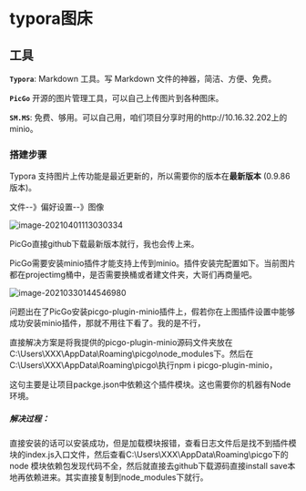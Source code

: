 # typora图床

工具
--

**`Typora`**: Markdown 工具。写 Markdown 文件的神器，简洁、方便、免费。

**`PicGo`** 开源的图片管理工具，可以自己上传图片到各种图床。

**`SM.MS`**: 免费、够用。可以自己用，咱们项目分享时用的http://10.16.32.202上的minio。

### 搭建步骤

Typora 支持图片上传功能是最近更新的，所以需要你的版本在**最新版本** (0.9.86 版本)。

文件--》偏好设置--》图像

![image-20210401113030334](http://10.16.32.202:9000/projectimg/image-20210401113030334.png)

PicGo直接github下载最新版本就行，我也会传上来。

PicGo需要安装minio插件才能支持上传到minio。插件安装完配置如下。当前图片都在projectimg桶中，是否需要换桶或者建文件夹，大哥们再商量吧。

![image-20210330144546980](http://10.16.32.202:9000/projectimg/image-20210330144546980.png)

问题出在了PicGo安装picgo-plugin-minio插件上，假若你在上图插件设置中能够成功安装minio插件，那就不用往下看了。我的是不行，

直接解决方案是将我提供的picgo-plugin-minio源码文件夹放在C:\Users\XXX\AppData\Roaming\picgo\node_modules下。然后在C:\Users\XXX\AppData\Roaming\picgo\执行npm i picgo-plugin-minio，

这句主要是让项目packge.json中依赖这个插件模块。这也需要你的机器有Node环境。



##### **解决过程：**

直接安装的话可以安装成功，但是加载模块报错，查看日志文件后是找不到插件模块的index.js入口文件，然后查看C:\Users\XXX\AppData\Roaming\picgo下的node 模块依赖包发现代码不全，然后就直接去github下载源码直接install  save本地再依赖进来。其实直接复制到node_modules下就行。

